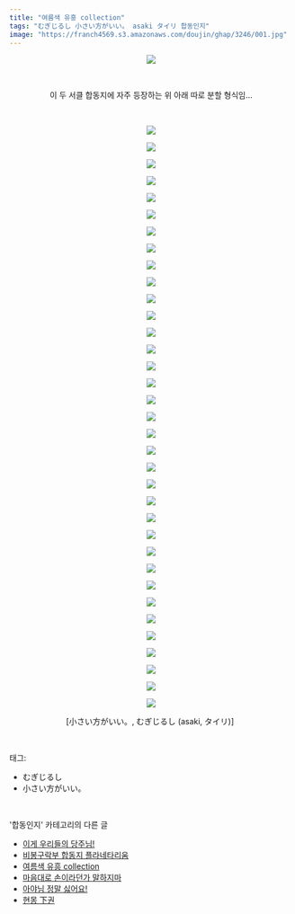 ```yaml
---
title: "여름색 유흥 collection"
tags: "むぎじるし 小さい方がいい。 asaki タイリ 합동인지"
image: "https://franch4569.s3.amazonaws.com/doujin/ghap/3246/001.jpg"
---
```

<div class="article">
<p style="text-align: center; clear: none; float: none;"><img src="{{ site.imgserver2 }}/ghap/3246/001.jpg"/></p>
<p style="text-align: center; clear: none; float: none;"><br/></p>
<p style="text-align: center; clear: none; float: none;">이 두 서클 합동지에 자주 등장하는 위 아래 따로 분할 형식임...</p>
<p style="text-align: center; clear: none; float: none;"><br/></p>
<p style="text-align: center; clear: none; float: none;"><img src="{{ site.imgserver2 }}/ghap/3246/002.jpg"/></p>
<p style="text-align: center; clear: none; float: none;"><img src="{{ site.imgserver2 }}/ghap/3246/003.jpg"/></p>
<p style="text-align: center; clear: none; float: none;"><img src="{{ site.imgserver2 }}/ghap/3246/004.jpg"/></p>
<p style="text-align: center; clear: none; float: none;"><img src="{{ site.imgserver2 }}/ghap/3246/005.jpg"/></p>
<p style="text-align: center; clear: none; float: none;"><img src="{{ site.imgserver2 }}/ghap/3246/006.jpg"/></p>
<p style="text-align: center; clear: none; float: none;"><img src="{{ site.imgserver2 }}/ghap/3246/007.jpg"/></p>
<p style="text-align: center; clear: none; float: none;"><img src="{{ site.imgserver2 }}/ghap/3246/008.jpg"/></p>
<p style="text-align: center; clear: none; float: none;"><img src="{{ site.imgserver2 }}/ghap/3246/009.jpg"/></p>
<p style="text-align: center; clear: none; float: none;"><img src="{{ site.imgserver2 }}/ghap/3246/010.jpg"/></p>
<p style="text-align: center; clear: none; float: none;"><img src="{{ site.imgserver2 }}/ghap/3246/011.jpg"/></p>
<p style="text-align: center; clear: none; float: none;"><img src="{{ site.imgserver2 }}/ghap/3246/012.jpg"/></p>
<p style="text-align: center; clear: none; float: none;"><img src="{{ site.imgserver2 }}/ghap/3246/013.jpg"/></p>
<p style="text-align: center; clear: none; float: none;"><img src="{{ site.imgserver2 }}/ghap/3246/014.jpg"/></p>
<p style="text-align: center; clear: none; float: none;"><img src="{{ site.imgserver2 }}/ghap/3246/015.jpg"/></p>
<p style="text-align: center; clear: none; float: none;"><img src="{{ site.imgserver2 }}/ghap/3246/016.jpg"/></p>
<p style="text-align: center; clear: none; float: none;"><img src="{{ site.imgserver2 }}/ghap/3246/017.jpg"/></p>
<p style="text-align: center; clear: none; float: none;"><img src="{{ site.imgserver2 }}/ghap/3246/018.jpg"/></p>
<p style="text-align: center; clear: none; float: none;"><img src="{{ site.imgserver2 }}/ghap/3246/019.jpg"/></p>
<p style="text-align: center; clear: none; float: none;"><img src="{{ site.imgserver2 }}/ghap/3246/020.jpg"/></p>
<p style="text-align: center; clear: none; float: none;"><img src="{{ site.imgserver2 }}/ghap/3246/021.jpg"/></p>
<p style="text-align: center; clear: none; float: none;"><img src="{{ site.imgserver2 }}/ghap/3246/022.jpg"/></p>
<p style="text-align: center; clear: none; float: none;"><img src="{{ site.imgserver2 }}/ghap/3246/023.jpg"/></p>
<p style="text-align: center; clear: none; float: none;"><img src="{{ site.imgserver2 }}/ghap/3246/024.jpg"/></p>
<p style="text-align: center; clear: none; float: none;"><img src="{{ site.imgserver2 }}/ghap/3246/025.jpg"/></p>
<p style="text-align: center; clear: none; float: none;"><img src="{{ site.imgserver2 }}/ghap/3246/026.jpg"/></p>
<p style="text-align: center; clear: none; float: none;"><img src="{{ site.imgserver2 }}/ghap/3246/027.jpg"/></p>
<p style="text-align: center; clear: none; float: none;"><img src="{{ site.imgserver2 }}/ghap/3246/028.jpg"/></p>
<p style="text-align: center; clear: none; float: none;"><img src="{{ site.imgserver2 }}/ghap/3246/029.jpg"/></p>
<p style="text-align: center; clear: none; float: none;"><img src="{{ site.imgserver2 }}/ghap/3246/030.jpg"/></p>
<p style="text-align: center; clear: none; float: none;"><img src="{{ site.imgserver2 }}/ghap/3246/031.jpg"/></p>
<p style="text-align: center; clear: none; float: none;"><img src="{{ site.imgserver2 }}/ghap/3246/032.jpg"/></p>
<p style="text-align: center; clear: none; float: none;"><img src="{{ site.imgserver2 }}/ghap/3246/033.jpg"/></p>
<p style="text-align: center; clear: none; float: none;"><img src="{{ site.imgserver2 }}/ghap/3246/034.jpg"/></p>
<p style="text-align: center; clear: none; float: none;"><img src="{{ site.imgserver2 }}/ghap/3246/035.jpg"/></p>
<p style="text-align: center; clear: none; float: none;"><img src="{{ site.imgserver2 }}/ghap/3246/036.jpg"/></p>
<p style="text-align: center; clear: none; float: none;">[小さい方がいい。, むぎじるし (asaki, タイリ)] </p>
</div><br/>
<div class="tagTrail">
<p>태그: </p>
<ul>
<li>むぎじるし</li>
<li>小さい方がいい。</li>
</ul>
</div><br/>
<div class="another">
<p>'합동인지' 카테고리의 다른 글</p>
<ul>
<li><a href="/ghap_3303">이게 우리들의 당주님!</a></li>
<li><a href="/ghap_3247">비봉구락부 합동지 플라네타리움</a></li>
<li><a href="/ghap_3246">여름색 유흥 collection</a></li>
<li><a href="/ghap_3206">마음대로 손이라던가 말하지마</a></li>
<li><a href="/ghap_3202">아야님 정말 싫어요!</a></li>
<li><a href="/ghap_3103">현몽 下권</a></li>
</ul>
</div><br/>
<div class="cb_module cb_fluid">
<div class="cb_wrt cb_profile">
</div><!-- commentList close -->
</div><br/>
